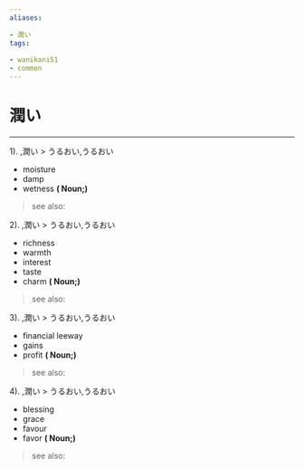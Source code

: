 ```yaml
---
aliases:
    
- 潤い
tags:
    
- wanikani51
- common
---
```


# 潤い
---
1).
,潤い > うるおい,うるおい

- moisture
- damp
- wetness
**( Noun;)**
> see also: 
            
2).
,潤い > うるおい,うるおい

- richness
- warmth
- interest
- taste
- charm
**( Noun;)**
> see also: 
            
3).
,潤い > うるおい,うるおい

- financial leeway
- gains
- profit
**( Noun;)**
> see also: 
            
4).
,潤い > うるおい,うるおい

- blessing
- grace
- favour
- favor
**( Noun;)**
> see also: 
            
